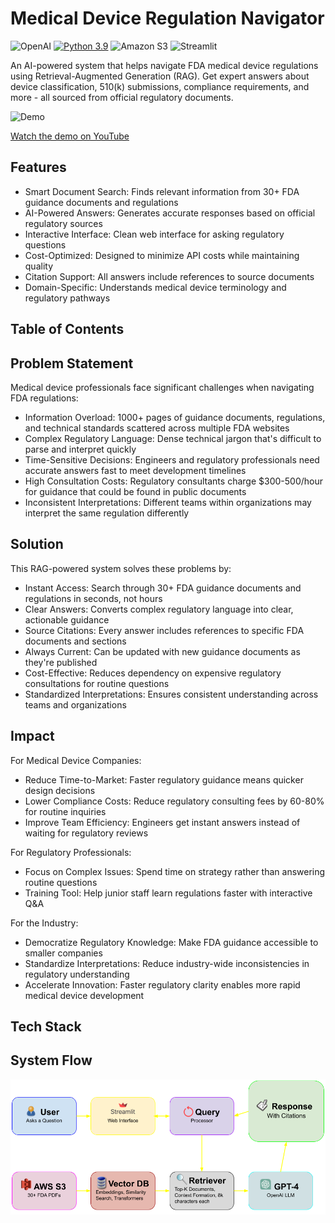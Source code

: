 # Medical Device Regulation Navigator
![OpenAI](https://img.shields.io/badge/OpenAI-412991?style=for-the-badge&logo=openai&logoColor=white)
[![Python 3.9](https://img.shields.io/badge/python-3.9-blue.svg)](https://www.python.org/)
![Amazon S3](https://img.shields.io/badge/Amazon%20S3-FF9900?style=for-the-badge&logo=amazons3&logoColor=white)
![Streamlit](https://img.shields.io/badge/Streamlit-FF4B4B?logo=streamlit&logoColor=white)


An AI-powered system that helps navigate FDA medical device regulations using Retrieval-Augmented Generation (RAG). Get expert answers about device classification, 510(k) submissions, compliance requirements, and more - all sourced from official regulatory documents.

![Demo](assets/demo.gif)

[Watch the demo on YouTube](https://www.youtube.com/watch?v=rW85OK4VSag)


## Features

- Smart Document Search: Finds relevant information from 30+ FDA guidance documents and regulations
- AI-Powered Answers: Generates accurate responses based on official regulatory sources
- Interactive Interface: Clean web interface for asking regulatory questions
- Cost-Optimized: Designed to minimize API costs while maintaining quality
- Citation Support: All answers include references to source documents
- Domain-Specific: Understands medical device terminology and regulatory pathways


## Table of Contents

## Problem Statement

Medical device professionals face significant challenges when navigating FDA regulations:
- Information Overload: 1000+ pages of guidance documents, regulations, and technical standards scattered across multiple FDA websites
- Complex Regulatory Language: Dense technical jargon that's difficult to parse and interpret quickly
- Time-Sensitive Decisions: Engineers and regulatory professionals need accurate answers fast to meet development timelines
- High Consultation Costs: Regulatory consultants charge $300-500/hour for guidance that could be found in public documents
- Inconsistent Interpretations: Different teams within organizations may interpret the same regulation differently

## Solution

This RAG-powered system solves these problems by:
- Instant Access: Search through 30+ FDA guidance documents and regulations in seconds, not hours
- Clear Answers: Converts complex regulatory language into clear, actionable guidance
- Source Citations: Every answer includes references to specific FDA documents and sections
- Always Current: Can be updated with new guidance documents as they're published
- Cost-Effective: Reduces dependency on expensive regulatory consultations for routine questions
- Standardized Interpretations: Ensures consistent understanding across teams and organizations

## Impact

For Medical Device Companies:
- Reduce Time-to-Market: Faster regulatory guidance means quicker design decisions
- Lower Compliance Costs: Reduce regulatory consulting fees by 60-80% for routine inquiries
- Improve Team Efficiency: Engineers get instant answers instead of waiting for regulatory reviews

For Regulatory Professionals:
- Focus on Complex Issues: Spend time on strategy rather than answering routine questions
- Training Tool: Help junior staff learn regulations faster with interactive Q&A

For the Industry:
- Democratize Regulatory Knowledge: Make FDA guidance accessible to smaller companies
- Standardize Interpretations: Reduce industry-wide inconsistencies in regulatory understanding
- Accelerate Innovation: Faster regulatory clarity enables more rapid medical device development

## Tech Stack

## System Flow
![Demo](assets/SystemFlow.png)

